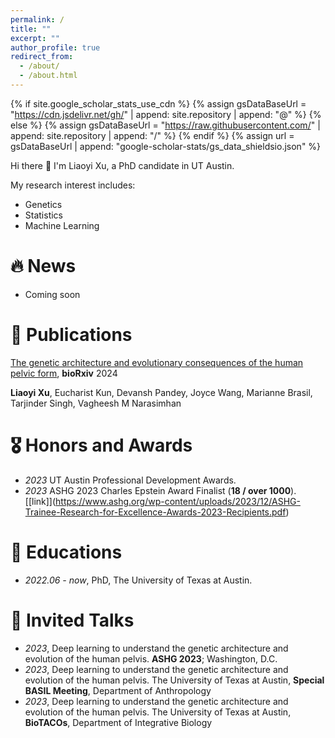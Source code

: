 ```yaml
---
permalink: /
title: ""
excerpt: ""
author_profile: true
redirect_from: 
  - /about/
  - /about.html
---
```


{% if site.google_scholar_stats_use_cdn %}
{% assign gsDataBaseUrl = "https://cdn.jsdelivr.net/gh/" | append: site.repository | append: "@" %}
{% else %}
{% assign gsDataBaseUrl = "https://raw.githubusercontent.com/" | append: site.repository | append: "/" %}
{% endif %}
{% assign url = gsDataBaseUrl | append: "google-scholar-stats/gs_data_shieldsio.json" %}

<span class='anchor' id='about-me'></span>

Hi there 👋 I'm Liaoyi Xu, a PhD candidate in UT Austin.

My research interest includes:

- Genetics
- Statistics
- Machine Learning

<!-- My research interest includes neural machine translation and computer vision. I have published more than 100 papers at the top international AI conferences with total <a href='https://scholar.google.com/citations?user=l-gQddYAAAAJ'>google scholar citations <strong><span id='total_cit'>260000+</span></strong></a> (You can also use google scholar badge <a href='https://scholar.google.com/citations?user=l-gQddYAAAAJ'><img src="https://img.shields.io/endpoint?url={{ url | url_encode }}&logo=Google%20Scholar&labelColor=f6f6f6&color=9cf&style=flat&label=citations"></a>). -->


# 🔥 News
- Coming soon

# 📝 Publications 

<!-- <div class='paper-box'><div class='paper-box-image'><div><div class="badge">CVPR 2016</div><img src='images/500x300.png' alt="sym" width="100%"></div></div>
<div class='paper-box-text' markdown="1"> -->

[The genetic architecture and evolutionary consequences of the human pelvic form](https://www.biorxiv.org/content/10.1101/2024.05.02.592256v1.full.pdf), **bioRxiv** 2024

**Liaoyi Xu**, Eucharist Kun, Devansh Pandey, Joyce Wang, Marianne Brasil, Tarjinder Singh, Vagheesh M Narasimhan

<!-- [**Project**](https://scholar.google.com/citations?view_op=view_citation&hl=zh-CN&user=DhtAFkwAAAAJ&citation_for_view=DhtAFkwAAAAJ:ALROH1vI_8AC) <strong><span class='show_paper_citations' data='DhtAFkwAAAAJ:ALROH1vI_8AC'></span></strong>
- Lorem ipsum dolor sit amet, consectetur adipiscing elit. Vivamus ornare aliquet ipsum, ac tempus justo dapibus sit amet. 
</div>
</div> -->

<!-- - [Lorem ipsum dolor sit amet, consectetur adipiscing elit. Vivamus ornare aliquet ipsum, ac tempus justo dapibus sit amet](https://github.com), A, B, C, **CVPR 2020** -->

# 🎖 Honors and Awards
- *2023* UT Austin Professional Development Awards.
- *2023* ASHG 2023 Charles Epstein Award Finalist (**18 / over 1000**). \[\[link\]\](https://www.ashg.org/wp-content/uploads/2023/12/ASHG-Trainee-Research-for-Excellence-Awards-2023-Recipients.pdf)

# 📖 Educations
- *2022.06 - now*, PhD, The University of Texas at Austin. 

# 💬 Invited Talks
- *2023*, Deep learning to understand the genetic architecture and evolution of the human pelvis. **ASHG 2023**; Washington, D.C.
- *2023*, Deep learning to understand the genetic architecture and evolution of the human pelvis. The University of Texas at Austin, **Special BASIL Meeting**, Department of Anthropology
- *2023*, Deep learning to understand the genetic architecture and evolution of the human pelvis. The University of Texas at Austin, **BioTACOs**, Department of Integrative Biology

<!-- # 💻 Internships
- *2019.05 - 2020.02*, [Lorem](https://github.com/), China. -->